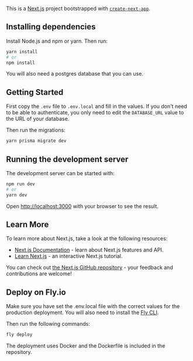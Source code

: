 This is a [Next.js](https://nextjs.org/) project bootstrapped with [`create-next-app`](https://github.com/vercel/next.js/tree/canary/packages/create-next-app).

## Installing dependencies

Install Node.js and npm or yarn. Then run:

```bash
yarn install
# or 
npm install
```

You will also need a postgres database that you can use.

## Getting Started

First copy the `.env` file to `.env.local` and fill in the values. If you don't need to be able to authenticate, you only need to edit the `DATABASE_URL` value to the URL of your database.

Then run the migrations:

```bash
yarn prisma migrate dev
```

## Running the development server

The development server can be started with:

```bash
npm run dev
# or
yarn dev
```

Open [http://localhost:3000](http://localhost:3000) with your browser to see the result.

## Learn More

To learn more about Next.js, take a look at the following resources:

- [Next.js Documentation](https://nextjs.org/docs) - learn about Next.js features and API.
- [Learn Next.js](https://nextjs.org/learn) - an interactive Next.js tutorial.

You can check out [the Next.js GitHub repository](https://github.com/vercel/next.js/) - your feedback and contributions are welcome!

## Deploy on Fly.io

Make sure you have set the .env.local file with the correct values for the production deployment. You will also need to install the [Fly CLI](https://fly.io/docs/hands-on/installing-the-fly-cli/).

Then run the following commands:

```bash
fly deploy
```

The deployment uses Docker and the Dockerfile is included in the repository.